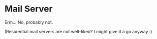 # Mail Server

Erm... No, probably not.

\(Residential mail servers are not well-liked? I might give it a go anyway :\)

